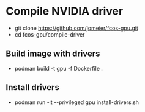 # Compile NVIDIA driver

* git clone https://github.com/jomeier/fcos-gpu.git
* cd fcos-gpu/compile-driver

## Build image with drivers
* podman build -t gpu -f Dockerfile .

## Install drivers
* podman run -it --privileged gpu install-drivers.sh
